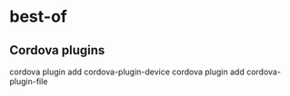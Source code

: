 # best-of
## Cordova plugins
cordova plugin add cordova-plugin-device
cordova plugin add cordova-plugin-file
